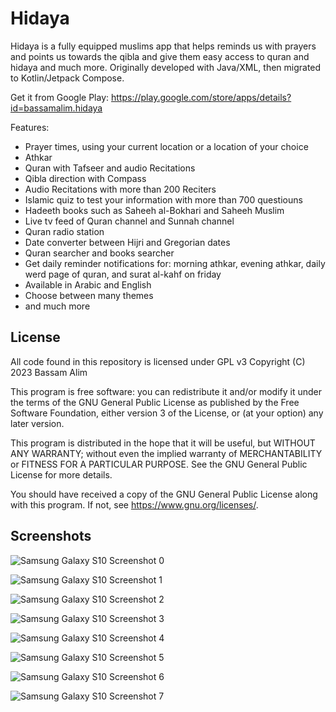 # Hidaya

Hidaya is a fully equipped muslims app that helps reminds us with prayers and points us towards the qibla and give them easy access to quran and hidaya and much more.
Originally developed with Java/XML, then migrated to Kotlin/Jetpack Compose.

Get it from Google Play:
https://play.google.com/store/apps/details?id=bassamalim.hidaya

Features:
- Prayer times, using your current location or a location of your choice
- Athkar
- Quran with Tafseer and audio Recitations
- Qibla direction with Compass
- Audio Recitations with more than 200 Reciters
- Islamic quiz to test your information with more than 700 questiouns
- Hadeeth books such as Saheeh al-Bokhari and Saheeh Muslim
- Live tv feed of Quran channel and Sunnah channel
- Quran radio station
- Date converter between Hijri and Gregorian dates
- Quran searcher and books searcher
- Get daily reminder notifications for: morning athkar, evening athkar, daily werd page of quran, and surat al-kahf on friday
- Available in Arabic and English
- Choose between many themes
- and much more

License
----

All code found in this repository is licensed under GPL v3
Copyright (C) 2023  Bassam Alim

This program is free software: you can redistribute it and/or modify
it under the terms of the GNU General Public License as published by
the Free Software Foundation, either version 3 of the License, or
(at your option) any later version.

This program is distributed in the hope that it will be useful,
but WITHOUT ANY WARRANTY; without even the implied warranty of
MERCHANTABILITY or FITNESS FOR A PARTICULAR PURPOSE.  See the
GNU General Public License for more details.

You should have received a copy of the GNU General Public License
along with this program.  If not, see <https://www.gnu.org/licenses/>.


Screenshots
----

![Samsung Galaxy S10 Screenshot 0](https://user-images.githubusercontent.com/65797540/174458415-47cbedb6-9906-4218-bf2e-57b004aeb987.png)

![Samsung Galaxy S10 Screenshot 1](https://user-images.githubusercontent.com/65797540/174458438-06c5ef32-1786-41b5-974a-ca462b77bcb0.png)

![Samsung Galaxy S10 Screenshot 2](https://user-images.githubusercontent.com/65797540/174458470-9b400a2e-d70a-483f-9e52-16b041340661.png)

![Samsung Galaxy S10 Screenshot 3](https://user-images.githubusercontent.com/65797540/174458487-b77e8c5e-c2e1-4c40-a195-eef01da25336.png)

![Samsung Galaxy S10 Screenshot 4](https://user-images.githubusercontent.com/65797540/174458505-9a48be0d-db70-4a29-9ad6-973930487676.png)

![Samsung Galaxy S10 Screenshot 5](https://user-images.githubusercontent.com/65797540/174458531-07ff19b8-5d33-46a0-8cbd-3b9876f4c710.png)

![Samsung Galaxy S10 Screenshot 6](https://user-images.githubusercontent.com/65797540/174458545-e6aff2c3-6e38-421c-b3f3-8673ef843e15.png)

![Samsung Galaxy S10 Screenshot 7](https://user-images.githubusercontent.com/65797540/174458566-69f1e1ac-9c77-4730-a362-6581f644e090.png)
